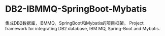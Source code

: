 # DB2-IBMMQ-SpringBoot-Mybatis
集成DB2数据库，IBMMQ，SpringBoot和Mybatis的项目框架。 Project framework for integrating DB2 database, IBM MQ, Spring-Boot and Mybatis.
